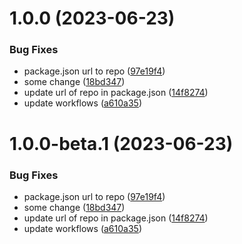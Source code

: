 # 1.0.0 (2023-06-23)

### Bug Fixes

-   package.json url to repo ([97e19f4](https://github.com/mrck-labs/mrck-rc-template/commit/97e19f4fa22853d8bc42f0d5565c102c1edcf7b6))
-   some change ([18bd347](https://github.com/mrck-labs/mrck-rc-template/commit/18bd347f542a7bc5ab808de01e9ef6dec226ded7))
-   update url of repo in package.json ([14f8274](https://github.com/mrck-labs/mrck-rc-template/commit/14f827415879f08e6dc012fcb0bd3b20e6f483df))
-   update workflows ([a610a35](https://github.com/mrck-labs/mrck-rc-template/commit/a610a359037b73dba7891fb777905a0202cc3565))

# 1.0.0-beta.1 (2023-06-23)

### Bug Fixes

-   package.json url to repo ([97e19f4](https://github.com/mrck-labs/mrck-rc-template/commit/97e19f4fa22853d8bc42f0d5565c102c1edcf7b6))
-   some change ([18bd347](https://github.com/mrck-labs/mrck-rc-template/commit/18bd347f542a7bc5ab808de01e9ef6dec226ded7))
-   update url of repo in package.json ([14f8274](https://github.com/mrck-labs/mrck-rc-template/commit/14f827415879f08e6dc012fcb0bd3b20e6f483df))
-   update workflows ([a610a35](https://github.com/mrck-labs/mrck-rc-template/commit/a610a359037b73dba7891fb777905a0202cc3565))
